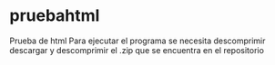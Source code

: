 # pruebahtml
Prueba de html
Para ejecutar el programa se necesita descomprimir descargar y descomprimir el .zip que se encuentra en el repositorio
